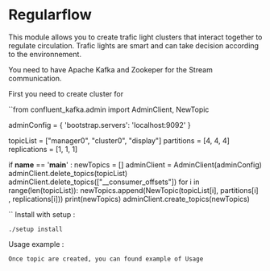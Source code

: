 Regularflow
========================================================

This module allows you to create trafic light clusters that interact together to regulate circulation.
Trafic lights are smart and can take decision according to the environnement.

You need to have Apache Kafka and Zookeper for the Stream communication.

First you need to create cluster for

``from confluent_kafka.admin import AdminClient, NewTopic

adminConfig = {
                'bootstrap.servers': 'localhost:9092'
              }

topicList = ["manager0", "cluster0", "display"]
partitions = [4, 4, 4]
replications = [1, 1, 1]

if __name__ == '__main__' :
    newTopics = []
    adminClient = AdminClient(adminConfig)
    adminClient.delete_topics(topicList)
    adminClient.delete_topics(["__consumer_offsets"])
    for i in range(len(topicList)):
        newTopics.append(NewTopic(topicList[i], partitions[i] , replications[i]))
    print(newTopics)
    adminClient.create_topics(newTopics)

``
Install with setup :

    ./setup install

Usage example :

    Once topic are created, you can found example of Usage 

